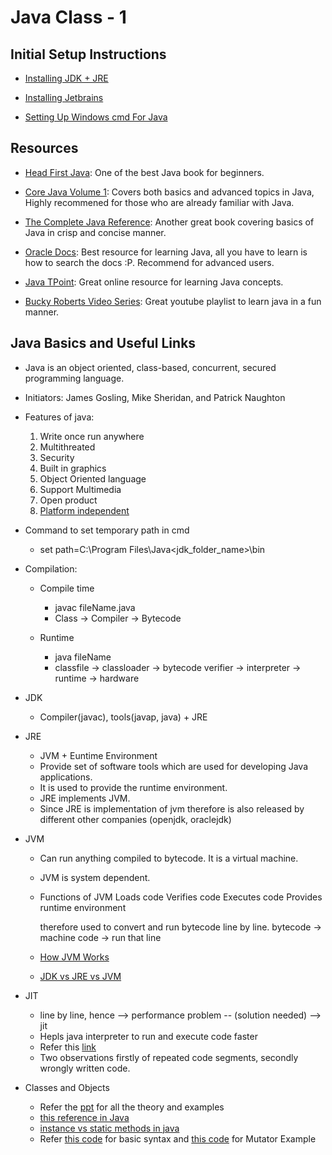 # Java Class - 1 
## Initial Setup Instructions

- [Installing JDK + JRE](https://docs.oracle.com/javase/8/docs/technotes/guides/install/install_overview.html)

- [Installing Jetbrains](https://www.jetbrains.com/help/idea/install-and-set-up-product.html)

- [Setting Up Windows cmd For Java](https://introcs.cs.princeton.edu/java/15inout/windows-cmd.html)


## Resources

- [Head First Java](https://ia601308.us.archive.org/35/items/HeadFirstJava2ndEdition/Head-First-Java-2nd-edition.pdf): One of the best Java book for beginners.

- [Core Java Volume 1](http://www2.nsru.ac.th/tung/java_doc/Core%20Java%20Volume%20I-%20Fundamentals%209th%20Edition-%20Horstmann,%20Cay%20S.%20&%20Cornell,%20Gary_2013.pdf): Covers both basics and advanced topics in Java, Highly recommened for those who are already familiar with Java.

- [The Complete Java Reference](http://iiti.ac.in/people/~tanimad/JavaTheCompleteReference.pdf): Another great book covering basics of Java in crisp and concise manner.

- [Oracle Docs](https://docs.oracle.com/javase/tutorial/): Best resource for learning Java, all you have to learn is how to search the docs :P. Recommend for advanced users.

- [Java TPoint](https://www.javatpoint.com/): Great online resource for learning Java concepts.

- [Bucky Roberts Video Series](https://www.youtube.com/watch?v=Hl-zzrqQoSE&list=PLFE2CE09D83EE3E28ZZ): Great youtube playlist to learn java in a fun manner.


## Java Basics and Useful Links

- Java is an object oriented, class-based, concurrent, secured programming language.

- Initiators:
 	James Gosling, Mike Sheridan, and Patrick Naughton

- Features of java:
    1. Write once run anywhere
    2. Multithreated
    3. Security
    4. Built in graphics
    5. Object Oriented language
    6. Support Multimedia
    7. Open product
    8. [Platform  independent](https://www.geeksforgeeks.org/java-platform-independent/)
    

- Command to set temporary path in cmd
	- set path=C:\Program Files\Java\<jdk_folder_name>\bin

- Compilation:
	- Compile time
		- javac fileName.java
		- Class -> Compiler -> Bytecode

	- Runtime
		- java fileName
		- classfile -> classloader -> bytecode verifier -> interpreter -> runtime -> hardware

- JDK
	- Compiler(javac), tools(javap, java) + JRE

- JRE
	- JVM + Euntime Environment
	- Provide set of software tools which are used for developing Java applications.
	- It is used to provide the runtime environment.
	- JRE implements JVM.
	- Since JRE is implementation of jvm therefore is also released by different other companies (openjdk, oraclejdk)

- JVM
	- Can run anything compiled to bytecode. It is a virtual machine.
	- JVM is system dependent.
	- Functions of JVM
		Loads code
		Verifies code
		Executes code
		Provides runtime environment
	
		therefore used to convert and run bytecode line by line.
		bytecode -> machine code -> run that line
	- [ How JVM Works](https://www.geeksforgeeks.org/jvm-works-jvm-architecture/)
	- [ JDK vs JRE vs JVM ](https://www.geeksforgeeks.org/differences-jdk-jre-jvm/)

- JIT
	- line by line, hence --> performance problem -- (solution needed) --> jit
	- Hepls java interpreter to run and execute code faster
	- Refer this [link](https://www.geeksforgeeks.org/just-in-time-compiler/)
	- Two observations firstly of repeated code segments, secondly wrongly written code.

- Classes and Objects
	- Refer the [ppt](Java_Class_1.pptx) for all the theory and examples
	- [this reference in Java](https://www.geeksforgeeks.org/this-reference-in-java/)
	- [instance vs static methods in java](https://www.geeksforgeeks.org/static-methods-vs-instance-methods-java/)
	- Refer [this code](Shirt.java) for basic syntax and [this code](Dog.java) for Mutator Example

